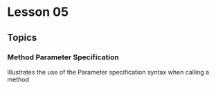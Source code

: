 # Lesson 05

## Topics

### Method Parameter Specification

Illustrates the use of the Parameter specification syntax when calling a method
